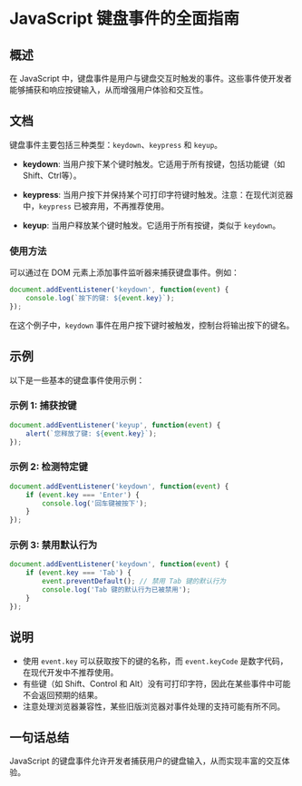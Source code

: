 <!--
Meta Description: # JavaScript 键盘事件的全面指南 ## 概述 在 JavaScript 中，键盘事件是用户与键盘交互时触发的事件。这些事件使开发者能够捕获和响应按键输入，从而增强用户体验和交互性。 ## 文档 键盘事件主要包括三种类型：`keydown`、`keypress` 和 `keyup`。 - ...
Meta Keywords: event, javascript, keydown, key, document
-->

# JavaScript 键盘事件的全面指南

## 概述
在 JavaScript 中，键盘事件是用户与键盘交互时触发的事件。这些事件使开发者能够捕获和响应按键输入，从而增强用户体验和交互性。

## 文档
键盘事件主要包括三种类型：`keydown`、`keypress` 和 `keyup`。

- **keydown**: 当用户按下某个键时触发。它适用于所有按键，包括功能键（如Shift、Ctrl等）。
  
- **keypress**: 当用户按下并保持某个可打印字符键时触发。注意：在现代浏览器中，`keypress` 已被弃用，不再推荐使用。
  
- **keyup**: 当用户释放某个键时触发。它适用于所有按键，类似于 `keydown`。

### 使用方法
可以通过在 DOM 元素上添加事件监听器来捕获键盘事件。例如：

```javascript
document.addEventListener('keydown', function(event) {
    console.log(`按下的键: ${event.key}`);
});
```

在这个例子中，`keydown` 事件在用户按下键时被触发，控制台将输出按下的键名。

## 示例
以下是一些基本的键盘事件使用示例：

### 示例 1: 捕获按键
```javascript
document.addEventListener('keyup', function(event) {
    alert(`您释放了键: ${event.key}`);
});
```

### 示例 2: 检测特定键
```javascript
document.addEventListener('keydown', function(event) {
    if (event.key === 'Enter') {
        console.log('回车键被按下');
    }
});
```

### 示例 3: 禁用默认行为
```javascript
document.addEventListener('keydown', function(event) {
    if (event.key === 'Tab') {
        event.preventDefault(); // 禁用 Tab 键的默认行为
        console.log('Tab 键的默认行为已被禁用');
    }
});
```

## 说明
- 使用 `event.key` 可以获取按下的键的名称，而 `event.keyCode` 是数字代码，在现代开发中不推荐使用。
- 有些键（如 Shift、Control 和 Alt）没有可打印字符，因此在某些事件中可能不会返回预期的结果。
- 注意处理浏览器兼容性，某些旧版浏览器对事件处理的支持可能有所不同。

## 一句话总结
JavaScript 的键盘事件允许开发者捕获用户的键盘输入，从而实现丰富的交互体验。